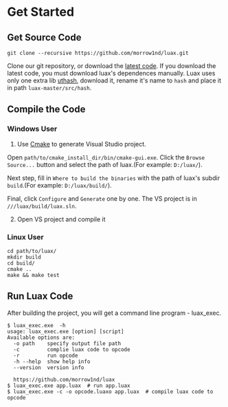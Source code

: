 # Get Started



## Get Source Code

```shell
git clone --recursive https://github.com/morrow1nd/luax.git
```

Clone our git repository, or download the [latest code](https://github.com/morrow1nd/luax/archive/master.zip). If you download the latest code, you must download luax's dependences manually. Luax uses only one extra lib [uthash](https://github.com/troydhanson/uthash/archive/master.zip), download it, rename it's name to `hash` and place it in path `luax-master/src/hash`.



## Compile the Code


### Windows User

1. Use [Cmake](https://cmake.org/download/) to generate Visual Studio project.

 Open `path/to/cmake_install_dir/bin/cmake-gui.exe`. Click the `Browse Source...` button and select the path of luax.(For example: `D:/luax/`). 

 Next step, fill in `Where to build the binaries` with the path of luax's subdir `build`.(For example: `D:/luax/build/`). 

 Final, click `Configure` and `Generate` one by one. The VS project is in `///luax/build/luax.sln`.

2. Open VS project and compile it


### Linux User

```shell
cd path/to/luax/
mkdir build
cd build/
cmake ..
make && make test
```



## Run Luax Code

 After building the project, you will get a command line program - luax_exec.

```
$ luax_exec.exe  -h
usage: luax_exec.exe [option] [script]
Available options are:
  -o path    specify output file path
  -c         complie luax code to opcode
  -r         run opcode
  -h --help  show help info
  --version  version info

  https://github.com/morrow1nd/luax
$ luax_exec.exe app.luax  # run app.luax
$ luax_exec.exe -c -o opcode.luaxo app.luax  # compile luax code to opcode
```

